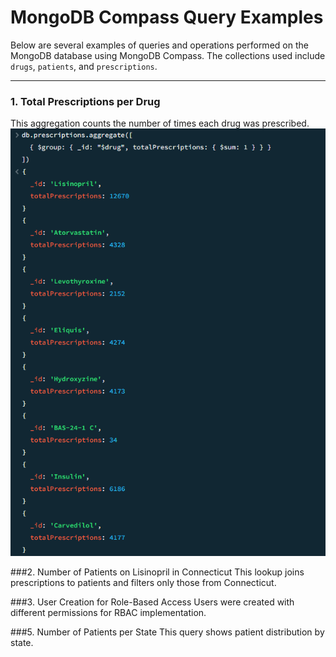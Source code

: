 # MongoDB Compass Query Examples

Below are several examples of queries and operations performed on the MongoDB database using MongoDB Compass. The collections used include `drugs`, `patients`, and `prescriptions`.

---

### 1. Total Prescriptions per Drug
This aggregation counts the number of times each drug was prescribed.
![Alt Text](./total%20rx%20per%20drug.png)


###2. Number of Patients on Lisinopril in Connecticut
This lookup joins prescriptions to patients and filters only those from Connecticut.

###3. User Creation for Role-Based Access
Users were created with different permissions for RBAC implementation.

###5. Number of Patients per State
This query shows patient distribution by state.

